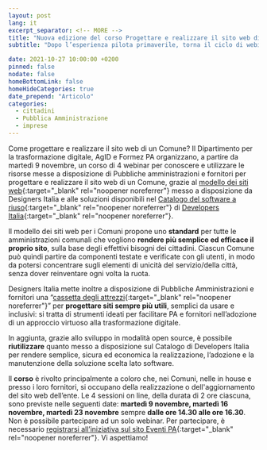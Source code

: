 ```yaml
---
layout: post
lang: it
excerpt_separator: <!-- MORE -->
title: "Nuova edizione del corso Progettare e realizzare il sito web di un Comune"
subtitle: "Dopo l’esperienza pilota primaverile, torna il ciclo di webinar dedicato alla progettazione e alla realizzazione del sito web di un Comune"

date: 2021-10-27 10:00:00 +0200
pinned: false
nodate: false
homeBottomLink: false
homeHideCategories: true
date_prepend: "Articolo"
categories:
  - cittadini
  - Pubblica Amministrazione
  - imprese
---
```


<!-- MORE -->
Come progettare e realizzare il sito web di un Comune?  Il Dipartimento per la trasformazione digitale,  AgID e Formez PA organizzano, a partire da martedì 9 novembre, un corso di 4 webinar per conoscere e utilizzare le risorse messe a disposizione di Pubbliche amministrazioni e fornitori per progettare e realizzare il sito web di un Comune,  grazie al [modello dei siti web](https://italia.github.io/design-comuni-prototipi/){:target="_blank" rel="noopener noreferrer"} messo a disposizione da Designers Italia e alle soluzioni disponibili nel [Catalogo del software a riuso](https://developers.italia.it/it/software){:target="_blank" rel="noopener noreferrer"} di [Developers Italia](https://developers.italia.it/){:target="_blank" rel="noopener noreferrer"}.

Il modello dei siti web per i Comuni propone uno **standard** per tutte le amministrazioni comunali che vogliono **rendere più semplice ed efficace il proprio sito**, sulla base degli effettivi bisogni dei cittadini. Ciascun Comune può quindi partire da componenti testate e verificate con gli utenti, in modo da potersi concentrare sugli elementi di unicità del servizio/della città, senza dover reinventare ogni volta la ruota.

Designers Italia mette inoltre a disposizione di Pubbliche Amministrazioni e fornitori una “[cassetta degli attrezzi](https://designers.italia.it/kit/){:target="_blank" rel="noopener noreferrer"}” per **progettare siti sempre più utili**, semplici da usare e inclusivi: si tratta di strumenti ideati per facilitare PA e fornitori nell’adozione di un approccio virtuoso alla trasformazione digitale.

In aggiunta, grazie allo sviluppo in modalità open source, è possibile **riutilizzare** quanto messo a disposizione sul Catalogo di Developers Italia per rendere semplice, sicura ed economica la realizzazione, l’adozione e la manutenzione della soluzione scelta lato software.

Il **corso** è rivolto principalmente a coloro che, nei Comuni, nelle in house e presso i loro fornitori, si occupano della realizzazione o dell'aggiornamento del sito web dell’ente. Le 4 sessioni on line, della durata di 2 ore ciascuna, sono previste nelle seguenti date: **martedì 9 novembre, martedì 16 novembre, martedì 23 novembre** sempre **dalle ore 14.30 alle ore 16.30**. Non è possibile partecipare ad un solo webinar.
Per partecipare, è necessario [registrarsi all’iniziativa sul sito Eventi PA](http://eventipa.formez.it/node/328513){:target="_blank" rel="noopener noreferrer"}. Vi aspettiamo!
